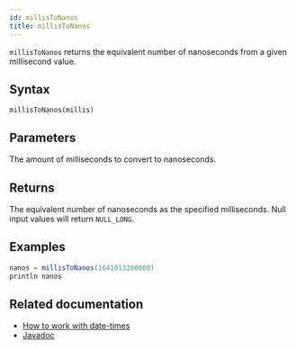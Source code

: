 ```yaml
---
id: millisToNanos
title: millisToNanos
---
```


`millisToNanos` returns the equivalent number of nanoseconds from a given millisecond value.

## Syntax

```
millisToNanos(millis)
```

## Parameters

<ParamTable>
<Param name="millis" type="long">

The amount of milliseconds to convert to nanoseconds.

</Param>
</ParamTable>

## Returns

The equivalent number of nanoseconds as the specified milliseconds. Null input values will return `NULL_LONG`.

## Examples

```groovy order=null
nanos = millisToNanos(1641013200000)
println nanos
```

## Related documentation

- [How to work with date-times](../../../how-to-guides/work-with-date-time.md)
- [Javadoc](<https://deephaven.io/core/javadoc/io/deephaven/time/DateTimeUtils.html#millisToNanos(long)>)
